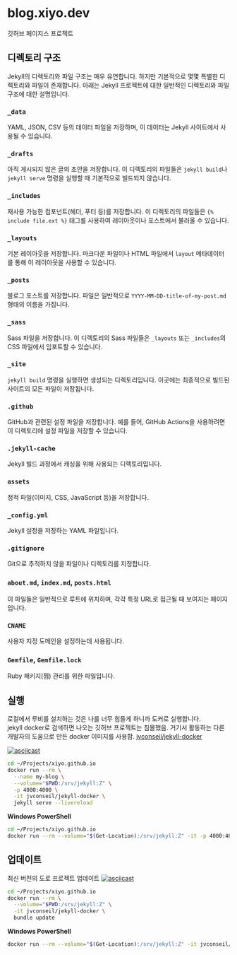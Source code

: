 # blog.xiyo.dev
깃허브 페이지스 프로젝트

## 디렉토리 구조
Jekyll의 디렉토리와 파일 구조는 매우 유연합니다. 하지만 기본적으로 몇몇 특별한 디렉토리와 파일이 존재합니다. 아래는 Jekyll 프로젝트에 대한 일반적인 디렉토리와 파일 구조에 대한 설명입니다.

### `_data`
YAML, JSON, CSV 등의 데이터 파일을 저장하며, 이 데이터는 Jekyll 사이트에서 사용될 수 있습니다.

### `_drafts`
아직 게시되지 않은 글의 초안을 저장합니다. 이 디렉토리의 파일들은 `jekyll build`나 `jekyll serve` 명령을 실행할 때 기본적으로 빌드되지 않습니다.

### `_includes`
재사용 가능한 컴포넌트(헤더, 푸터 등)를 저장합니다. 이 디렉토리의 파일들은 `{% include file.ext %}` 태그를 사용하여 레이아웃이나 포스트에서 불러올 수 있습니다.

### `_layouts`
기본 레이아웃을 저장합니다. 마크다운 파일이나 HTML 파일에서 `layout` 메타데이터를 통해 이 레이아웃을 사용할 수 있습니다.

### `_posts`
블로그 포스트를 저장합니다. 파일은 일반적으로 `YYYY-MM-DD-title-of-my-post.md` 형태의 이름을 가집니다.

### `_sass`
Sass 파일을 저장합니다. 이 디렉토리의 Sass 파일들은 `_layouts` 또는 `_includes`의 CSS 파일에서 임포트할 수 있습니다.

### `_site`
`jekyll build` 명령을 실행하면 생성되는 디렉토리입니다. 이곳에는 최종적으로 빌드된 사이트의 모든 파일이 저장됩니다.

### `.github`
GitHub과 관련된 설정 파일을 저장합니다. 예를 들어, GitHub Actions을 사용하려면 이 디렉토리에 설정 파일을 저장할 수 있습니다.

### `.jekyll-cache`
Jekyll 빌드 과정에서 캐싱을 위해 사용되는 디렉토리입니다.

### `assets`
정적 파일(이미지, CSS, JavaScript 등)을 저장합니다.

### `_config.yml`
Jekyll 설정을 저장하는 YAML 파일입니다.

### `.gitignore`
Git으로 추적하지 않을 파일이나 디렉토리를 지정합니다.

### `about.md`, `index.md`, `posts.html`
이 파일들은 일반적으로 루트에 위치하며, 각각 특정 URL로 접근될 때 보여지는 페이지입니다.

### `CNAME`
사용자 지정 도메인을 설정하는데 사용됩니다.

### `Gemfile`, `Gemfile.lock`
Ruby 패키지(젬) 관리를 위한 파일입니다.



## 실행
로컬에서 루비를 설치하는 것은 나를 너무 힘들게 하니까 도커로 실행합니다.  
jekyll docker로 검색하면 나오는 깃허브 프로젝트는 침몰했음.
거기서 활동하는 다른 개발자의 도움으로 만든 docker 이미지를 사용함.
[jvconseil/jekyll-docker](https://hub.docker.com/r/jvconseil/jekyll-docker)

[![asciicast](https://asciinema.xiyo.dev/a/11.svg)](https://asciinema.xiyo.dev/a/11)
```sh
cd ~/Projects/xiyo.github.io
docker run --rm \
  --name my-blog \
  --volume="$PWD:/srv/jekyll:Z" \
  -p 4000:4000 \
  -it jvconseil/jekyll-docker \
  jekyll serve --livereload
```

__Windows PowerShell__
```sh
cd ~/Projects/xiyo.github.io
docker run --rm --volume="$(Get-Location):/srv/jekyll:Z" -it -p 4000:4000 jvconseil/jekyll-docker jekyll serve --livereload
```

## 업데이트
최신 버전의 도로 프로젝트 업데이트
[![asciicast](https://asciinema.xiyo.dev/a/10.svg)](https://asciinema.xiyo.dev/a/10)
```sh
cd ~/Projects/xiyo.github.io
docker run --rm \
  --volume="$PWD:/srv/jekyll:Z" \
  -it jvconseil/jekyll-docker \
  bundle update
```

__Windows PowerShell__
```sh
docker run --rm --volume="$(Get-Location):/srv/jekyll:Z" -it jvconseil/jekyll-docker bundle  lock --add-platform x86_64-linux
```